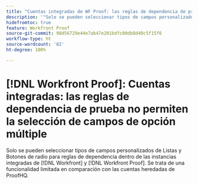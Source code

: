 ```yaml
---
title: "Cuentas integradas de WF Proof: las reglas de dependencia de prueba no permiten la selección de campos de opción múltiple"
description: '"Solo se pueden seleccionar tipos de campos personalizados de Listas y Botones de radio para reglas de dependencia dentro de instancias integradas de  [!DNL Workfront]  y  [!DNL Workfront Proof] . Se trata de una funcionalidad limitada en comparación con las cuentas heredadas de ProofHQ".'
hidefromtoc: true
feature: Workfront Proof
source-git-commit: 98d56729e44e7ab47e201bdfc00db8d40c5f15f6
workflow-type: ht
source-wordcount: '82'
ht-degree: 100%

---
```



# [!DNL Workfront Proof]: Cuentas integradas: las reglas de dependencia de prueba no permiten la selección de campos de opción múltiple

Solo se pueden seleccionar tipos de campos personalizados de Listas y Botones de radio para reglas de dependencia dentro de las instancias integradas de [!DNL Workfront] y [!DNL Workfront Proof]. Se trata de una funcionalidad limitada en comparación con las cuentas heredadas de ProofHQ.
